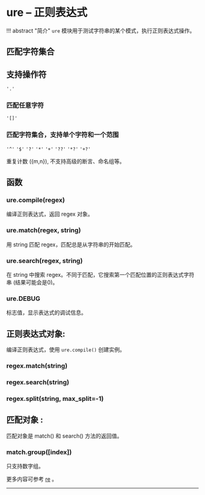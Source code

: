 # **ure** – 正则表达式
!!! abstract "简介"
    `ure` 模块用于测试字符串的某个模式，执行正则表达式操作。

## 匹配字符集合

## 支持操作符
  ``'.'``

### 匹配任意字符
  ``'[]'``

### 匹配字符集合，支持单个字符和一个范围
  ``'^'``
  ``'$'``
  ``'?'``
  ``'*'``
  ``'+'``
  ``'??'``
  ``'*?'``
  ``'+?'``

重复计数 ({m,n}), 不支持高级的断言、命名组等。

## 函数

### **ure.compile**(regex)  
编译正则表达式，返回 regex 对象。

### **ure.match**(regex, string)  
用 string 匹配 regex，匹配总是从字符串的开始匹配。

### **ure.search**(regex, string)  
在 string 中搜索 regex。不同于匹配，它搜索第一个匹配位置的正则表达式字符串 (结果可能会是0)。

### **ure.DEBUG**  
标志值，显示表达式的调试信息。

## **正则表达式对象**:
编译正则表达式，使用 `ure.compile()` 创建实例。

### **regex.match**(string)  
### **regex.search**(string)  
### **regex.split**(string, max_split=-1)  

## **匹配对象** :
匹配对象是 match() 和 search() 方法的返回值。

### **match.group**([index])  
只支持数字组。

更多内容可参考 [re](https://docs.python.org/3/library/re.html?highlight=re#module-re)  。

----------